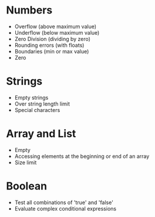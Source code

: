 # Numbers
- Overflow (above maximum value)
- Underflow (below maximum value)
- Zero Division (dividing by zero)
- Rounding errors (with floats)
- Boundaries (min or max value)
- Zero

# Strings
- Empty strings
- Over string length limit
- Special characters

# Array and List
- Empty
- Accessing elements at the beginning or end of an array
- Size limit

# Boolean
- Test all combinations of 'true' and 'false'
- Evaluate complex conditional expressions
